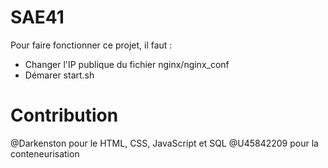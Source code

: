 # SAE41
Pour faire fonctionner ce projet, il faut :
- Changer l'IP publique du fichier nginx/nginx_conf
- Démarer start.sh

# Contribution
@Darkenston pour le HTML, CSS, JavaScript et SQL  @U45842209 pour la conteneurisation

